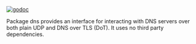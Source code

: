 [![godoc](https://pkg.go.dev/badge/olowe.co/dns)](https://pkg.go.dev/olowe.co/dns)

Package dns provides an interface for interacting with DNS servers
over both plain UDP and DNS over TLS (DoT). It uses no third party
dependencies.
